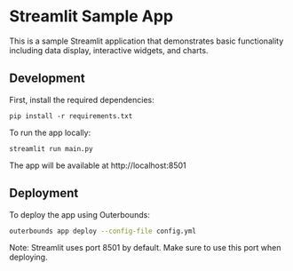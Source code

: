 # Streamlit Sample App

This is a sample Streamlit application that demonstrates basic functionality including data display, interactive widgets, and charts.

## Development

First, install the required dependencies:
```
pip install -r requirements.txt
```

To run the app locally:
```
streamlit run main.py
```

The app will be available at http://localhost:8501

## Deployment

To deploy the app using Outerbounds:
```sh
outerbounds app deploy --config-file config.yml
```

Note: Streamlit uses port 8501 by default. Make sure to use this port when deploying. 
